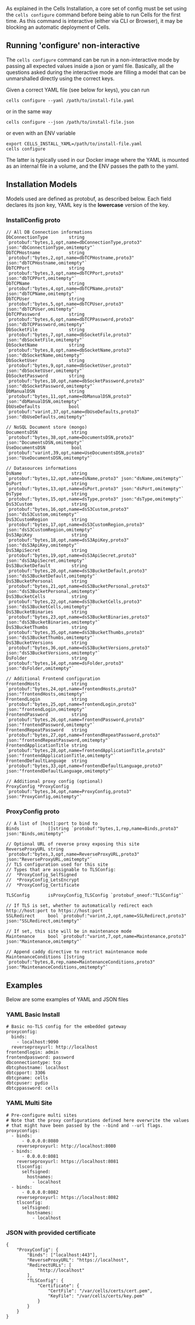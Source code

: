 As explained in the Cells Installation, a core set of config must be set using the `cells configure` command before being able to run Cells for the first time. As this command is interactive (either via CLI or Browser), it may be blocking an automatic deployment of Cells.

## Running 'configure' non-interactive

The `cells configure` command can be run in a non-interactive mode by passing all expected values inside a json or yaml file. Basically, all the questions asked during the interactive mode are filling a model that can be unmarshalled directly using the correct keys.

Given a correct YAML file (see below for keys), you can run 

    cells configure --yaml /path/to/install-file.yaml

or in the same way 

    cells configure --json /path/to/install-file.json

or even with an ENV variable

    export CELLS_INSTALL_YAML=/path/to/install-file.yaml
    cells configure

The latter is typically used in our Docker image where the YAML is mounted as an internal file in a volume, and the ENV passes the path to the yaml. 

## Installation Models

Models used are defined as protobuf, as described below. Each field declares its json key, YAML key is the **lowercase** version of the key.

### InstallConfig proto

```
// All DB Connection informations
DbConnectionType        string `protobuf:"bytes,1,opt,name=dbConnectionType,proto3" json:"dbConnectionType,omitempty"`
DbTCPHostname           string `protobuf:"bytes,2,opt,name=dbTCPHostname,proto3" json:"dbTCPHostname,omitempty"`
DbTCPPort               string `protobuf:"bytes,3,opt,name=dbTCPPort,proto3" json:"dbTCPPort,omitempty"`
DbTCPName               string `protobuf:"bytes,4,opt,name=dbTCPName,proto3" json:"dbTCPName,omitempty"`
DbTCPUser               string `protobuf:"bytes,5,opt,name=dbTCPUser,proto3" json:"dbTCPUser,omitempty"`
DbTCPPassword           string `protobuf:"bytes,6,opt,name=dbTCPPassword,proto3" json:"dbTCPPassword,omitempty"`
DbSocketFile            string `protobuf:"bytes,7,opt,name=dbSocketFile,proto3" json:"dbSocketFile,omitempty"`
DbSocketName            string `protobuf:"bytes,8,opt,name=dbSocketName,proto3" json:"dbSocketName,omitempty"`
DbSocketUser            string `protobuf:"bytes,9,opt,name=dbSocketUser,proto3" json:"dbSocketUser,omitempty"`
DbSocketPassword        string `protobuf:"bytes,10,opt,name=dbSocketPassword,proto3" json:"dbSocketPassword,omitempty"`
DbManualDSN             string `protobuf:"bytes,11,opt,name=dbManualDSN,proto3" json:"dbManualDSN,omitempty"`
DbUseDefaults           bool   `protobuf:"varint,37,opt,name=dbUseDefaults,proto3" json:"dbUseDefaults,omitempty"`

// NoSQL Document store (mongo)
DocumentsDSN             string         `protobuf:"bytes,38,opt,name=DocumentsDSN,proto3" json:"DocumentsDSN,omitempty"`
UseDocumentsDSN          bool           `protobuf:"varint,39,opt,name=UseDocumentsDSN,proto3" json:"UseDocumentsDSN,omitempty"`

// Datasources informations
DsName                   string         `protobuf:"bytes,12,opt,name=dsName,proto3" json:"dsName,omitempty"`
DsPort                   string         `protobuf:"bytes,13,opt,name=dsPort,proto3" json:"dsPort,omitempty"`
DsType                   string         `protobuf:"bytes,15,opt,name=dsType,proto3" json:"dsType,omitempty"`
DsS3Custom               string         `protobuf:"bytes,16,opt,name=dsS3Custom,proto3" json:"dsS3Custom,omitempty"`
DsS3CustomRegion         string         `protobuf:"bytes,17,opt,name=dsS3CustomRegion,proto3" json:"dsS3CustomRegion,omitempty"`
DsS3ApiKey               string         `protobuf:"bytes,18,opt,name=dsS3ApiKey,proto3" json:"dsS3ApiKey,omitempty"`
DsS3ApiSecret            string         `protobuf:"bytes,19,opt,name=dsS3ApiSecret,proto3" json:"dsS3ApiSecret,omitempty"`
DsS3BucketDefault        string         `protobuf:"bytes,20,opt,name=dsS3BucketDefault,proto3" json:"dsS3BucketDefault,omitempty"`
DsS3BucketPersonal       string         `protobuf:"bytes,21,opt,name=dsS3BucketPersonal,proto3" json:"dsS3BucketPersonal,omitempty"`
DsS3BucketCells          string         `protobuf:"bytes,22,opt,name=dsS3BucketCells,proto3" json:"dsS3BucketCells,omitempty"`
DsS3BucketBinaries       string         `protobuf:"bytes,23,opt,name=dsS3BucketBinaries,proto3" json:"dsS3BucketBinaries,omitempty"`
DsS3BucketThumbs         string         `protobuf:"bytes,35,opt,name=dsS3BucketThumbs,proto3" json:"dsS3BucketThumbs,omitempty"`
DsS3BucketVersions       string         `protobuf:"bytes,36,opt,name=dsS3BucketVersions,proto3" json:"dsS3BucketVersions,omitempty"`
DsFolder                 string         `protobuf:"bytes,14,opt,name=dsFolder,proto3" json:"dsFolder,omitempty"`

// Additional Frontend configuration
FrontendHosts            string         `protobuf:"bytes,24,opt,name=frontendHosts,proto3" json:"frontendHosts,omitempty"`
FrontendLogin            string         `protobuf:"bytes,25,opt,name=frontendLogin,proto3" json:"frontendLogin,omitempty"`
FrontendPassword         string         `protobuf:"bytes,26,opt,name=frontendPassword,proto3" json:"frontendPassword,omitempty"`
FrontendRepeatPassword   string         `protobuf:"bytes,27,opt,name=frontendRepeatPassword,proto3" json:"frontendRepeatPassword,omitempty"`
FrontendApplicationTitle string         `protobuf:"bytes,28,opt,name=frontendApplicationTitle,proto3" json:"frontendApplicationTitle,omitempty"`
FrontendDefaultLanguage  string         `protobuf:"bytes,33,opt,name=frontendDefaultLanguage,proto3" json:"frontendDefaultLanguage,omitempty"`

// Additional proxy config (optional)
ProxyConfig *ProxyConfig `protobuf:"bytes,34,opt,name=ProxyConfig,proto3" json:"ProxyConfig,omitempty"`
```
### ProxyConfig proto

```
// A list of [host]:port to bind to
Binds           []string `protobuf:"bytes,1,rep,name=Binds,proto3" json:"Binds,omitempty"`

// Optional URL of reverse proxy exposing this site
ReverseProxyURL string `protobuf:"bytes,3,opt,name=ReverseProxyURL,proto3" json:"ReverseProxyURL,omitempty"`
// TLS configuration used for this site
// Types that are assignable to TLSConfig:
//	*ProxyConfig_SelfSigned
//	*ProxyConfig_LetsEncrypt
//	*ProxyConfig_Certificate

TLSConfig       isProxyConfig_TLSConfig `protobuf_oneof:"TLSConfig"`

// If TLS is set, whether to automatically redirect each http://host:port to https://host:port
SSLRedirect     bool `protobuf:"varint,2,opt,name=SSLRedirect,proto3" json:"SSLRedirect,omitempty"`

// If set, this site will be in maintenance mode
Maintenance     bool `protobuf:"varint,7,opt,name=Maintenance,proto3" json:"Maintenance,omitempty"`

// Append caddy directive to restrict maintenance mode
MaintenanceConditions []string `protobuf:"bytes,8,rep,name=MaintenanceConditions,proto3" json:"MaintenanceConditions,omitempty"`
```

## Examples

Below are some examples of YAML and JSON files

### YAML Basic Install

```
# Basic no-TLS config for the embedded gateway
proxyconfig:
  binds:
    - localhost:9090
  reverseproxyurl: http://localhost
frontendlogin: admin
frontendpassword: password
dbconnectiontype: tcp
dbtcphostname: localhost
dbtcpport: 3306
dbtcpname: cells
dbtcpuser: pydio
dbtcppassword: cells
```

### YAML Multi Site

```
# Pre-configure multi sites 
# Note that the proxy configurations defined here overwrite the values 
# that might have been passed by the --bind and --url flags.
proxyconfigs:
  - binds:
      - 0.0.0.0:8080
    reverseproxyurl: http://localhost:8080
  - binds:
      - 0.0.0.0:8081
    reverseproxyurl: https://localhost:8081
    tlsconfig:
      selfsigned:
        hostnames:
          - localhost
  - binds:
      - 0.0.0.0:8082
    reverseproxyurl: https://localhost:8082
    tlsconfig:
      selfsigned:
        hostnames:
          - localhost
```

### JSON with provided certificate

```
{
    "ProxyConfig": {
        "Binds": ["localhost:443"],
        "ReverseProxyURL": "https://localhost",
        "RedirectURLs": [
            "http://localhost"
        ],
        "TLSConfig": {
            "Certificate": {
                "CertFile": "/var/cells/certs/cert.pem",
                "KeyFile": "/var/cells/certs/key.pem"
            }
        }
    }
}
```